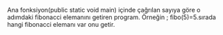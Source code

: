 Ana fonksiyon(public static void main) içinde çağrılan sayıya göre o adımdaki fibonacci elemanını getiren program.
Örneğin ; 
fibo(5)=5.sırada hangi fibonacci elemanı var onu getir.

